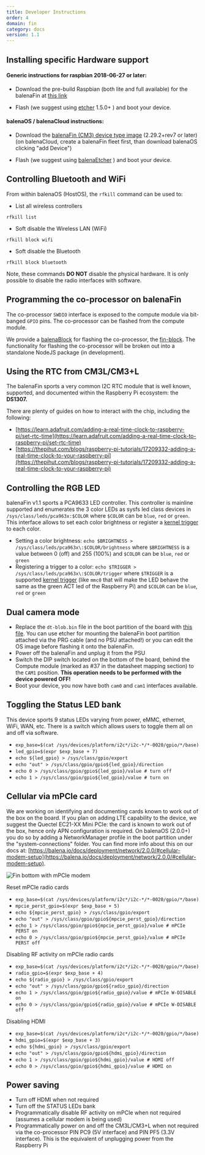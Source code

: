 ```yaml
---
title: Developer Instructions
order: 4
domain: fin
category: docs
version: 1.1
---
```


## Installing specific Hardware support

#### Generic instructions for raspbian 2018-06-27 or later:

- Download the pre-build Raspbian (both lite and full available) for the balenaFin at [this link](/fin/1.1/docs/downloads/)

- Flash (we suggest using [etcher](/etcher/) 1.5.0+ ) and boot your device.

#### balenaOS / balenaCloud instructions:

- Download the [balenaFin (CM3) device type image](/os/#download) (2.29.2+rev7 or later) (on balenaCloud, create a balenaFin fleet first, than download balenaOS clicking "add Device")

- Flash (we suggest using [balenaEtcher](/etcher) ) and boot your device.

## Controlling Bluetooth and WiFi

From within balenaOS (HostOS), the `rfkill` command can be used to:

- List all wireless controllers

`rfkill list`

- Soft disable the Wireless LAN (WiFi)

`rfkill block wifi`

- Soft disable the Bluetooth

`rfkill block bluetooth`

Note, these commands **DO NOT** disable the physical hardware.
It is only possible to disable the radio interfaces with software.

## Programming the co-processor on balenaFin

The co-processor `SWDIO` interface is exposed to the compute module via bit-banged `GPIO` pins.
The co-processor can be flashed from the compute module.

We provide a [balenaBlock](https://www.balena.io/blog/introducing-balenablocks-jumpstart-your-iot-app-development/) for flashing the co-processor, the [fin-block](https://github.com/balenablocks/fin).
The functionality for flashing the co-processor will be broken out into a standalone NodeJS package (in development).

## Using the RTC from CM3L/CM3+L

The balenaFin sports a very common I2C RTC module that is well known, supported, and documented within the Raspberry Pi ecosystem: the **DS1307.**

There are plenty of guides on how to interact with the chip, including the following:

- [https://learn.adafruit.com/adding-a-real-time-clock-to-raspberry-pi/set-rtc-time](https://learn.adafruit.com/adding-a-real-time-clock-to-raspberry-pi/set-rtc-time)
- [https://thepihut.com/blogs/raspberry-pi-tutorials/17209332-adding-a-real-time-clock-to-your-raspberry-pi](https://thepihut.com/blogs/raspberry-pi-tutorials/17209332-adding-a-real-time-clock-to-your-raspberry-pi)

## Controlling the RGB LED

balenaFin v1.1 sports a PCA9633 LED controller. This controller is mainline supported and enumerates the 3 color LEDs as sysfs led class devices in `/sys/class/leds/pca963x:$COLOR` where `$COLOR` can be `blue`, `red` or `green`. This interface allows to set each color brightness or register a [kernel trigger](https://www.kernel.org/doc/Documentation/leds/leds-class.txt) to each color.

- Setting a color brightness: `echo $BRIGHTNESS > /sys/class/leds/pca963x\:$COLOR/brightness` where `$BRIGHTNESS` is a value between 0 (off) and 255 (100%) and `$COLOR` can be `blue`, `red` or `green`
- Registering a trigger to a color: `echo $TRIGGER > /sys/class/leds/pca963x\:$COLOR/trigger` where `$TRIGGER` is a supported [kernel trigger](https://www.kernel.org/doc/Documentation/leds/leds-class.txt) (like `mmc0` that will make the LED behave the same as the green ACT led of the Raspberry Pi) and `$COLOR` can be `blue`, `red` or `green`

## Dual camera mode

- Replace the `dt-blob.bin` file in the boot partition of the board with [this file](https://github.com/balena-io/balena-fin/blob/master/software/dt-blob/cam0_cam1/dt-blob.bin). You can use etcher for mounting the balenaFin boot partition attached via the PRG cable (and no PSU attached!) or you can edit the OS image before flashing it onto the balenaFin.
- Power off the balenaFin and unplug it from the PSU
- Switch the DIP switch located on the bottom of the board, behind the Compute module (marked as #37 in the datasheet mapping section) to the `CAM1` position. **This operation needs to be performed with the device powered OFF!**
- Boot your device, you now have both `cam0` and `cam1` interfaces available.

## Toggling the Status LED bank

This device sports 9 status LEDs varying from power, eMMC, ethernet, WiFi, WAN, etc. There is a switch which allows users to toggle them all on and off via software.

- `exp_base=$(cat /sys/devices/platform/i2c*/i2c-*/*-0020/gpio/*/base)`
- `led_gpio=$(expr $exp_base + 7)`
- `echo ${led_gpio} > /sys/class/gpio/export`
- `echo "out" > /sys/class/gpio/gpio${led_gpio}/direction`
- `echo 0 > /sys/class/gpio/gpio${led_gpio}/value # turn off`
- `echo 1 > /sys/class/gpio/gpio${led_gpio}/value # turn on`

## Cellular via mPCIe card

We are working on identifying and documenting cards known to work out of the box on the board. If you plan on adding LTE capability to the device, we suggest the Quectel EC21-XX Mini PCIe: the card is known to work out of the box, hence only APN configuration is required. On balenaOS (2.0.0+) you do so by adding a NetworkManager profile in the boot partition under the "system-connections" folder. You can find more info about this on our docs at: [https://balena.io/docs/deployment/network/2.0.0/#cellular-modem-setup](https://balena.io/docs/deployment/network/2.0.0/#cellular-modem-setup).

![Fin bottom with mPCIe modem](/fin/fin_bottom_modem.jpg)

Reset mPCIe radio cards

- `exp_base=$(cat /sys/devices/platform/i2c*/i2c-*/*-0020/gpio/*/base)`
- `mpcie_perst_gpio=$(expr $exp_base + 5)`
- `echo ${mpcie_perst_gpio} > /sys/class/gpio/export`
- `echo "out" > /sys/class/gpio/gpio${mpcie_perst_gpio}/direction`
- `echo 1 > /sys/class/gpio/gpio${mpcie_perst_gpio}/value # mPCIe PERST on`
- `echo 0 > /sys/class/gpio/gpio${mpcie_perst_gpio}/value # mPCIe PERST off`

Disabling RF activity on mPCIe radio cards

- `exp_base=$(cat /sys/devices/platform/i2c*/i2c-*/*-0020/gpio/*/base)`
- `radio_gpio=$(expr $exp_base + 4)`
- `echo ${radio_gpio} > /sys/class/gpio/export`
- `echo "out" > /sys/class/gpio/gpio${radio_gpio}/direction`
- `echo 1 > /sys/class/gpio/gpio${radio_gpio}/value # mPCIe W-DISABLE on`
- `echo 0 > /sys/class/gpio/gpio${radio_gpio}/value # mPCIe W-DISABLE off`

Disabling HDMI

- `exp_base=$(cat /sys/devices/platform/i2c*/i2c-*/*-0020/gpio/*/base)`
- `hdmi_gpio=$(expr $exp_base + 3)`
- `echo ${hdmi_gpio} > /sys/class/gpio/export`
- `echo "out" > /sys/class/gpio/gpio${hdmi_gpio}/direction`
- `echo 1 > /sys/class/gpio/gpio${hdmi_gpio}/value # HDMI off`
- `echo 0 > /sys/class/gpio/gpio${hdmi_gpio}/value # HDMI on`

## Power saving

- Turn off HDMI when not required
- Turn off the STATUS LEDs bank
- Programmatically disable RF activity on mPCIe when not required (assumes a cellular modem is being used)
- Programmatically power on and off the CM3L/CM3+L when not required via the co-processor PIN PC9 (5V interface) and PIN PF5 (3.3V interface). This is the equivalent of unplugging power from the Raspberry Pi
